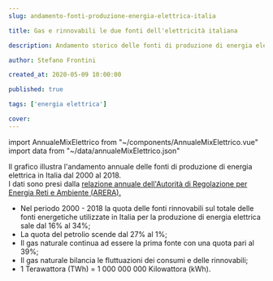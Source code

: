 ```yaml
---
slug: andamento-fonti-produzione-energia-elettrica-italia

title: Gas e rinnovabili le due fonti dell'elettricità italiana

description: Andamento storico delle fonti di produzione di energia elettrica in Italia

author: Stefano Frontini

created_at: 2020-05-09 10:00:00

published: true

tags: ['energia elettrica']

cover:
---
```


import AnnualeMixElettrico from "~/components/AnnualeMixElettrico.vue"
import data from "~/data/annualeMixElettrico.json"

<AnnualeMixElettrico title="Andamento delle fonti di produzione di energia elettrica in Italia" xKey="anno"
            y1Key="gas"
            y2Key="rinnovabili"
            y3Key="prodotti petroliferi"
            y4Key="carbone"
            y5Key="altro termo"
            y6Key="import" :data="data"/>

Il grafico illustra l'andamento annuale delle fonti di produzione di energia elettrica in Italia dal 2000 al 2018. <br />
I dati sono presi dalla [relazione annuale dell'Autorità di Regolazione per Energia Reti e Ambiente (ARERA).](https://www.arera.it/it/relaz_ann/19/19.htm)

- Nel periodo 2000 - 2018 la quota delle fonti rinnovabili sul totale delle fonti energetiche utilizzate in Italia per la produzione di energia elettrica sale dal 16% al 34%;
- La quota del petrolio scende dal 27% al 1%;
- Il gas naturale continua ad essere la prima fonte con una quota pari al 39%;
- Il gas naturale bilancia le fluttuazioni dei consumi e delle rinnovabili;
- 1 Terawattora (TWh) = 1 000 000 000 Kilowattora (kWh).
